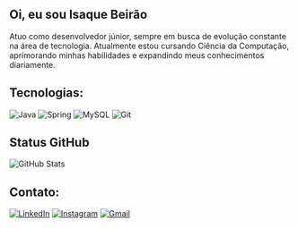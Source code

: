 ## Oi, eu sou Isaque Beirão

Atuo como desenvolvedor júnior, sempre em busca de evolução constante na área de tecnologia. Atualmente estou cursando Ciência da Computação, aprimorando minhas habilidades e expandindo meus conhecimentos diariamente.

## Tecnologias:

![Java](https://img.shields.io/badge/java-%23ED8B00.svg?style=for-the-badge&logo=openjdk&logoColor=white)
![Spring](https://img.shields.io/badge/spring-%236DB33F.svg?style=for-the-badge&logo=spring&logoColor=white)
![MySQL](https://img.shields.io/badge/MySQL-00000F?style=for-the-badge&logo=mysql&logoColor=white)
![Git](https://img.shields.io/badge/GIT-E44C30?style=for-the-badge&logo=git&logoColor=white)

## Status GitHub

![GitHub Stats](https://github-readme-stats.vercel.app/api?username=isaquebeirao&theme=transparent&bg_color=000&border_color=30A3DC&show_icons=true&icon_color=30A3DC&title_color=E94D5F&text_color=FFF)

## Contato: 

[![LinkedIn](https://img.shields.io/badge/LinkedIn-0077B5?style=for-the-badge&logo=linkedin&logoColor=white)](https://www.linkedin.com/in/isaquebeirao/)
[![Instagram](https://img.shields.io/badge/-Instagram-%23E4405F?style=for-the-badge&logo=instagram&logoColor=white)](https://www.instagram.com/isaquebeirao/)
[![Gmail](https://img.shields.io/badge/Gmail-333333?style=for-the-badge&logo=gmail&logoColor=red)](mailto:isaquebeirao.comp@gmail.com)
